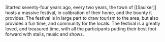 Started seventy-four years ago, every two years, the town of [[Saulker]] hosts a massive festival, in calibration of their home, and the bounty it provides. The festival is in large part to draw tourism to the area, but also provides a fun time, and community for the locals. The festival is a greatly loved, and treasured time, with all the participants putting their best foot forward with stalls, music and shows.